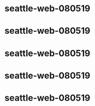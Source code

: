 # seattle-web-080519
# seattle-web-080519
# seattle-web-080519
# seattle-web-080519
# seattle-web-080519
